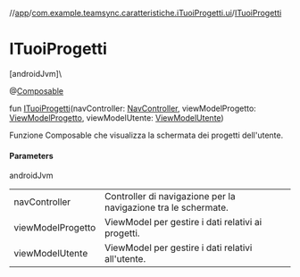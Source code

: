 //[app](../../index.md)/[com.example.teamsync.caratteristiche.iTuoiProgetti.ui](index.md)/[ITuoiProgetti](-i-tuoi-progetti.md)

# ITuoiProgetti

[androidJvm]\

@[Composable](https://developer.android.com/reference/kotlin/androidx/compose/runtime/Composable.html)

fun [ITuoiProgetti](-i-tuoi-progetti.md)(navController: [NavController](https://developer.android.com/reference/kotlin/androidx/navigation/NavController.html), viewModelProgetto: [ViewModelProgetto](../com.example.teamsync.caratteristiche.iTuoiProgetti.data.viewModel/-view-model-progetto/index.md), viewModelUtente: [ViewModelUtente](../com.example.teamsync.caratteristiche.autentificazione.data.viewModel/-view-model-utente/index.md))

Funzione Composable che visualizza la schermata dei progetti dell'utente.

#### Parameters

androidJvm

| | |
|---|---|
| navController | Controller di navigazione per la navigazione tra le schermate. |
| viewModelProgetto | ViewModel per gestire i dati relativi ai progetti. |
| viewModelUtente | ViewModel per gestire i dati relativi all'utente. |
